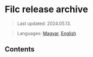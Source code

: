 # Filc release archive

> Last updated: 2024.05.13.

> Languages: [Magyar](README.md), [English](README_en.md)

## Contents